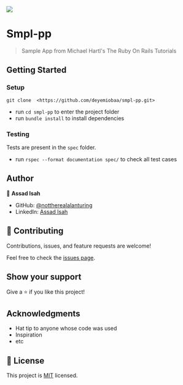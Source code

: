 ![](https://img.shields.io/badge/Microverse-blueviolet)

# Smpl-pp

> Sample App from Michael Hartl's The Ruby On Rails Tutorials

## Getting Started

### Setup
```
git clone  <https://github.com/deyemiobaa/smpl-pp.git>
```
- run ```cd smpl-pp``` to enter the project folder
- run `bundle install` to install dependencies

### Testing
Tests are present in the `spec` folder.
- run `rspec --format documentation spec/` to check all test cases

## Author

👤 **Assad Isah**

- GitHub: [@nottherealalanturing](https://github.com/nottherealalanturing)
- LinkedIn: [Assad Isah](https://linkedin.com/in/assadisah)


## 🤝 Contributing

Contributions, issues, and feature requests are welcome!

Feel free to check the [issues page](https://github.com/deyemiobaa/smpl-pp/issues).

## Show your support

Give a ⭐️ if you like this project!

## Acknowledgments

- Hat tip to anyone whose code was used
- Inspiration
- etc

## 📝 License

This project is [MIT](./MIT.md) licensed.
